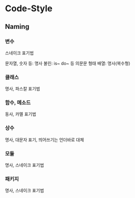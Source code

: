 # Code-Style

## Naming

### 변수
스네이크 표기법

문자열, 숫자 등: 명사
불린: is~ do~ 등 의문문 형태
배열: 명사(복수형)

### 클래스
명사, 파스칼 표기법

### 함수, 메소드
동사, 카멜 표기법

### 상수
명사, 대문자 표기, 띄어쓰기는 언더바로 대체

### 모듈
명사, 스네이크 표기법

### 패키지
명사, 스네이크 표기법
